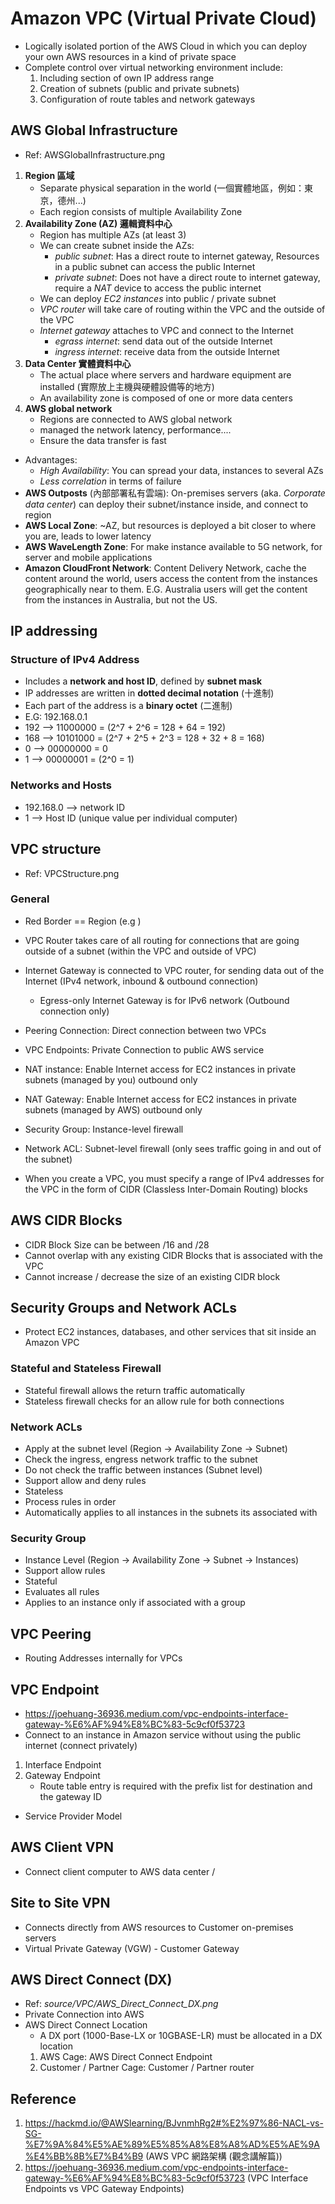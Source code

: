 # Amazon VPC (Virtual Private Cloud)
* Logically isolated portion of the AWS Cloud in which you can deploy your own AWS resources in a kind of private space
* Complete control over virtual networking environment include:
  1. Including section of own IP address range
  2. Creation of subnets (public and private subnets)
  3. Configuration of route tables and network gateways

## AWS Global Infrastructure
* Ref: AWSGlobalInfrastructure.png
1. **Region 區域**
   * Separate physical separation in the world (一個實體地區，例如：東京，德州...)
   * Each region consists of multiple Availability Zone
2. **Availability Zone (AZ) 邏輯資料中心**
   * Region has multiple AZs (at least 3)
   * We can create subnet inside the AZs:
      * *public subnet*: Has a direct route to internet gateway, Resources in a public subnet can access the public Internet  
      * *private subnet*: Does not have a direct route to internet gateway, require a *NAT* device to access the public internet
   * We can deploy *EC2 instances* into public / private subnet
   * *VPC router* will take care of routing within the VPC and the outside of the VPC
   * *Internet gateway* attaches to VPC and connect to the Internet
     * *egrass internet*: send data out of the outside Internet 
     * *ingress internet*: receive data from the outside Internet
3. **Data Center 實體資料中心**
   * The actual place where servers and hardware equipment are installed (實際放上主機與硬體設備等的地方)
   * An availability zone is composed of one or more data centers
4. **AWS global network**
   * Regions are connected to AWS global network
   * managed the network latency, performance....
   * Ensure the data transfer is fast
* Advantages: 
  * *High Availability*: You can spread your data, instances to several AZs
  * *Less correlation* in terms of failure
* **AWS Outposts** (內部部署私有雲端): On-premises servers (aka. *Corporate data center*) can deploy their subnet/instance inside, and connect to region
* **AWS Local Zone**: ~AZ, but resources is deployed a bit closer to where you are, leads to lower latency
* **AWS WaveLength Zone**: For make instance available to 5G network, for server and mobile applications
* **Amazon CloudFront Network**: Content Delivery Network, cache the content around the world, users access the content from the instances geographically near to them. E.G. Australia users will get the content from the instances in Australia, but not the US. 

## IP addressing 
### Structure of IPv4 Address
* Includes a **network and host ID**, defined by **subnet mask**
* IP addresses are written in **dotted decimal notation** (十進制)
* Each part of the address is a **binary octet** (二進制)
* E.G: 192.168.0.1
* 192 --> 11000000 = (2^7 + 2^6 = 128 + 64 = 192)
* 168 --> 10101000 = (2^7 + 2^5 + 2^3 = 128 + 32 + 8 = 168)
* 0 --> 00000000 = 0
* 1 --> 00000001 = (2^0 = 1)

### Networks and Hosts
* 192.168.0 --> network ID
* 1 --> Host ID (unique value per individual computer)

## VPC structure
* Ref: VPCStructure.png
### General
* Red Border == Region (e.g )

* VPC Router takes care of all routing for connections that are going outside of a subnet (within the VPC and outside of VPC)
* Internet Gateway is connected to VPC router, for sending data out of the Internet (IPv4 network, inbound & outbound connection)
  * Egress-only Internet Gateway is for IPv6 network (Outbound connection only)
* Peering Connection: Direct connection between two VPCs
* VPC Endpoints: Private Connection to public AWS service
* NAT instance: Enable Internet access for EC2 instances in private subnets (managed by you) outbound only
* NAT Gateway: Enable Internet access for EC2 instances in private subnets (managed by AWS) outbound only
* Security Group: Instance-level firewall
* Network ACL: Subnet-level firewall (only sees traffic going in and out of the subnet)
* When you create a VPC, you must specify a range of IPv4 addresses for the VPC in the form of CIDR (Classless Inter-Domain Routing) blocks 

## AWS CIDR Blocks
* CIDR Block Size can be between /16 and /28
* Cannot overlap with any existing CIDR Blocks that is associated with the VPC
* Cannot increase / decrease the size of an existing CIDR block

## Security Groups and Network ACLs
* Protect EC2 instances, databases, and other services that sit inside an Amazon VPC
### Stateful and Stateless Firewall
* Stateful firewall allows the return traffic automatically
* Stateless firewall checks for an allow rule for both connections

### Network ACLs
* Apply at the subnet level (Region -> Availability Zone -> Subnet)
* Check the ingress, engress network traffic to the subnet
* Do not check the traffic between instances (Subnet level)
* Support allow and deny rules
* Stateless
* Process rules in order
* Automatically applies to all instances in the subnets its associated with

### Security Group 
* Instance Level (Region -> Availability Zone -> Subnet -> Instances)
* Support allow rules
* Stateful
* Evaluates all rules
* Applies to an instance only if associated with a group

## VPC Peering
* Routing Addresses internally for VPCs

## VPC Endpoint
* https://joehuang-36936.medium.com/vpc-endpoints-interface-gateway-%E6%AF%94%E8%BC%83-5c9cf0f53723
* Connect to an instance in Amazon service without using the public internet (connect privately)
1. Interface Endpoint
2. Gateway Endpoint
   * Route table entry is required with the prefix list for destination and the gateway ID
* Service Provider Model

## AWS Client VPN
* Connect client computer to AWS data center / 

## Site to Site VPN
* Connects directly from AWS resources to Customer on-premises servers
* Virtual Private Gateway (VGW) - Customer Gateway

## AWS Direct Connect (DX)
* Ref: *source/VPC/AWS_Direct_Connect_DX.png*
* Private Connection into AWS
* AWS Direct Connect Location
  * A DX port (1000-Base-LX or 10GBASE-LR) must be allocated in a DX location
  1. AWS Cage: AWS Direct Connect Endpoint
  2. Customer / Partner Cage: Customer / Partner router

## Reference
1. https://hackmd.io/@AWSlearning/BJvnmhRg2#%E2%97%86-NACL-vs-SG-%E7%9A%84%E5%AE%89%E5%85%A8%E8%A8%AD%E5%AE%9A%E4%BB%8B%E7%B4%B9 (AWS VPC 網路架構 (觀念講解篇))
2. https://joehuang-36936.medium.com/vpc-endpoints-interface-gateway-%E6%AF%94%E8%BC%83-5c9cf0f53723 (VPC Interface Endpoints vs VPC Gateway Endpoints)